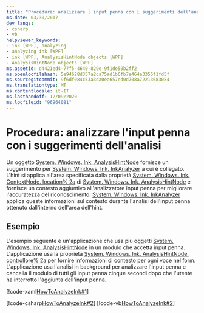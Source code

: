 ```yaml
---
title: "Procedura: analizzare l'input penna con i suggerimenti dell'analisi"
ms.date: 03/30/2017
dev_langs:
- csharp
- vb
helpviewer_keywords:
- ink [WPF], analyzing
- analyzing ink [WPF]
- ink [WPF], AnalysisHintNode objects [WPF]
- AnalysisHintNode objects [WPF]
ms.assetid: d4421ed4-77f5-4640-829e-9f1de50b2ff2
ms.openlocfilehash: 5e94628d357a2ca75ad1b6fb7e464a3355f1fd5f
ms.sourcegitcommit: 9f6df084c53a3da0ea657ed0d708a72213683084
ms.translationtype: MT
ms.contentlocale: it-IT
ms.lasthandoff: 12/09/2020
ms.locfileid: "96964081"
---
```

# <a name="how-to-analyze-ink-with-analysis-hints"></a>Procedura: analizzare l'input penna con i suggerimenti dell'analisi

Un oggetto [System. Windows. Ink. AnalysisHintNode](/previous-versions/dotnet/netframework-3.5/ms610344(v=vs.90)) fornisce un suggerimento per [System. Windows. Ink. InkAnalyzer](/previous-versions/dotnet/netframework-3.5/ms616754(v=vs.90)) a cui è collegato.  L'hint si applica all'area specificata dalla proprietà [System. Windows. Ink. ContextNode. location% 2a](/previous-versions/dotnet/netframework-3.5/ms594508(v=vs.90)) di [System. Windows. Ink. AnalysisHintNode](/previous-versions/dotnet/netframework-3.5/ms610344(v=vs.90)) e fornisce un contesto aggiuntivo all'analizzatore input penna per migliorare l'accuratezza del riconoscimento. [System. Windows. Ink. InkAnalyzer](/previous-versions/dotnet/netframework-3.5/ms616754(v=vs.90)) applica queste informazioni sul contesto durante l'analisi dell'input penna ottenuto dall'interno dell'area dell'hint.  
  
## <a name="example"></a>Esempio  

 L'esempio seguente è un'applicazione che usa più oggetti [System. Windows. Ink. AnalysisHintNode](/previous-versions/dotnet/netframework-3.5/ms610344(v=vs.90)) in un modulo che accetta input penna. L'applicazione usa la proprietà [System. Windows. Ink. AnalysisHintNode. controllore% 2a](/previous-versions/dotnet/netframework-3.5/ms594341(v=vs.90)) per fornire informazioni di contesto per ogni voce nel form.  L'applicazione usa l'analisi in background per analizzare l'input penna e cancella il modulo di tutti gli input penna cinque secondi dopo che l'utente ha interrotto l'aggiunta dell'input penna.  
  
 [!code-xaml[HowToAnalyzeInk#1](~/samples/snippets/csharp/VS_Snippets_Wpf/HowToAnalyzeInk/CSharp/FormAnalyzer.xaml#1)]  
  
 [!code-csharp[HowToAnalyzeInk#2](~/samples/snippets/csharp/VS_Snippets_Wpf/HowToAnalyzeInk/CSharp/FormAnalyzer.xaml.cs#2)]
 [!code-vb[HowToAnalyzeInk#2](~/samples/snippets/visualbasic/VS_Snippets_Wpf/HowToAnalyzeInk/VisualBasic/FormAnalyzer.xaml.vb#2)]
